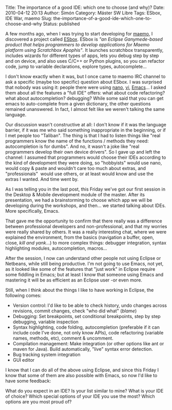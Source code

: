 Title: The importance of a good IDE: which one to choose (and why)?
Date: 2010-04-12 20:13
Author: Simón
Category: Máster SW Libre
Tags: ESbox, IDE War, maemo
Slug: the-importance-of-a-good-ide-which-one-to-choose-and-why
Status: published

A few months ago, when I was trying to start developing for
[maemo](http://maemo.org/), I discovered a project called
[ESbox](http://esbox.garage.maemo.org/2nd_edition/). ESbox is *"an
Eclipse Ganymede-based product that helps programmers to develop
applications for Maemo platform using Scratchbox Apophis"*. It launches
scratchbox transparently, includes wizards for different types of apps,
lets you debug step by step and on device, and also uses C/C++ or Python
plugins, so you can refactor code, jump to variable declarations,
explore types, autocomplete...

I don't know exactly when it was, but I once came to maemo IRC channel
to ask a specific (maybe too specific) question about ESbox. I was
surprised that nobody was using it: people there were using
[nano](http://www.nano-editor.org/),
[vi](http://en.wikipedia.org/wiki/Vi),
[Emacs](http://www.gnu.org/software/emacs/)... I asked them about all
the features a "full IDE" offers: what about code refactoring? what
about autocompletion? debugging? While some said that you can get emacs
to auto-complete from a given dictionary, the other questions remained
unanswered. In fact, I almost felt like we weren't talking the same
language.

Our discussion wasn't constructive at all: I don't know if it was the
language barrier, if it was me who said something inappropriate in the
beginning, or if I met people too "Taliban". The thing is that I had to
listen things like "real programmers know the name of the functions /
methods they need: autocompletion is for dumbs". And no, it wasn't a
joke like "real programmers develop their own device drivers". So I gave
up and left the channel: I assumed that programmers would choose their
IDEs according to the kind of development they were doing, so
"hobbyists" would use nano, would copy & paste and wouldn't care too
much about extras, and "professionals"  would use others, or at least
would know and use the extras I wanted. And time went by.

As I was telling you in the last post, this Friday we've got our first
session in the Desktop & Mobile development module of the master. After
its presentation, we had a brainstorming to choose which app we will be
developing during the workshops, and then... we started talking about
IDEs. More specifically, Emacs.

That gave me the opportunity to confirm that there really was a
difference between professional developers and non-professional, and
that my worries were really shared by others. It was a really
interesting chat, where we were explained the environment, from the
basics (navigation a buffer, open, close, *kill and yank*...) to more
complex things: debugger integration, syntax highlighting modules,
autocompletion, macros...

After the session, I now can understand other people not using Eclipse
or Netbeans, while still being productive. I'm not going to use Emacs,
not yet, as it looked like some of the features that "just work" in
Eclipse require some fiddling in Emacs; but at least I know that someone
using Emacs and mastering it will be as efficient as an Eclipse user -or
even more.

Still, when I think about the things I like to have working in Eclipse,
the following comes:

-   Version control: I'd like to be able to check history, undo changes
    across revisions, commit changes, check "who did what" (*blame*)
-   Debugging: Set breakpoints, set conditional breakpoints, step by
    step debugging, variable inspection
-   Syntax highlighting, code folding, autocompletion (preferable if it
    can include code I've done, not only know APIs), code refactoring
    (variable names, methods, etc), comment & uncomment.
-   Compilation management: Make integration (or other options like ant
    or maven for Java). Build automatically, "live" syntax error
    detection.
-   Bug tracking system integration
-   GUI editor

I know that I can do all of the above using Eclipse, and since this
Friday I know that some of them are also possible with Emacs, so now I'd
like to have some feedback:

What do you expect in an IDE? Is your list similar to mine? What is your
IDE of choice? Which special options of your IDE you use the most? Which
options are you most proud of?
